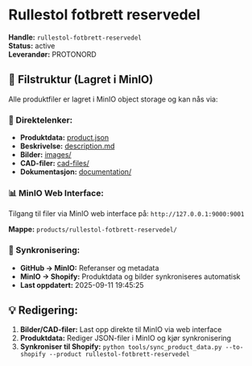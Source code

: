 # Rullestol fotbrett reservedel

**Handle:** `rullestol-fotbrett-reservedel`  
**Status:** active  
**Leverandør:** PROTONORD

## 📁 Filstruktur (Lagret i MinIO)

Alle produktfiler er lagret i MinIO object storage og kan nås via:

### 🔗 Direktelenker:
- **Produktdata:** [product.json](http://127.0.0.1:9000/products/rullestol-fotbrett-reservedel/product.json)
- **Beskrivelse:** [description.md](http://127.0.0.1:9000/products/rullestol-fotbrett-reservedel/description.md)
- **Bilder:** [images/](http://127.0.0.1:9000/products/rullestol-fotbrett-reservedel/images/)
- **CAD-filer:** [cad-files/](http://127.0.0.1:9000/products/rullestol-fotbrett-reservedel/cad-files/)
- **Dokumentasjon:** [documentation/](http://127.0.0.1:9000/products/rullestol-fotbrett-reservedel/documentation/)

### 📊 MinIO Web Interface:
Tilgang til filer via MinIO web interface på:
`http://127.0.0.1:9000:9001`

**Mappe:** `products/rullestol-fotbrett-reservedel/`

### 🔄 Synkronisering:
- **GitHub → MinIO:** Referanser og metadata
- **MinIO → Shopify:** Produktdata og bilder synkroniseres automatisk
- **Last oppdatert:** 2025-09-11 19:45:25

## 💡 Redigering:
1. **Bilder/CAD-filer:** Last opp direkte til MinIO via web interface
2. **Produktdata:** Rediger JSON-filer i MinIO og kjør synkronisering
3. **Synkroniser til Shopify:** `python tools/sync_product_data.py --to-shopify --product rullestol-fotbrett-reservedel`
